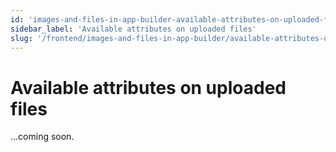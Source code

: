 ```yaml
---
id: 'images-and-files-in-app-builder-available-attributes-on-uploaded-files'
sidebar_label: 'Available attributes on uploaded files'
slug: '/frontend/images-and-files-in-app-builder/available-attributes-on-uploaded-files'
---
```


# Available attributes on uploaded files

...coming soon.
